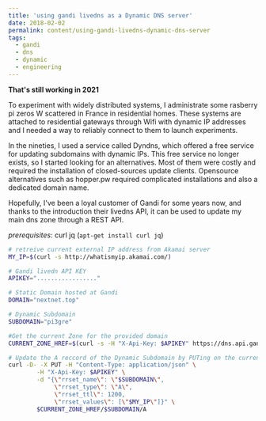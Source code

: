 ```yaml
---
title: 'using gandi livedns as a Dynamic DNS server'
date: 2018-02-02
permalink: content/using-gandi-livedns-dynamic-dns-server
tags:
  - gandi
  - dns
  - dynamic
  - engineering
---
```


**That's still working in 2021**

To experiment with widely distributed systems, I administrate some rasberry pi zeros W scattered in France in residential homes. These systems are attached to residential gateways through Wifi with dynamic IP addresses and I needed a way to reliably connect to them to launch experiments.

In the nineties, I used a service called Dyndns, which offered a free service for updating subdomains with dynamic IPs. This free service no longer exists, so I started looking for an alternatives. Most of them were costly and required the installation of closed-sources update clients. Opensource alternatives such as hopper.pw required complicated installations and also a dedicated domain name.

Hopefully, I've been a loyal customer of Gandi for some years now, and thanks to the introduction their livedns API, it can be used to update my main dns zone through a REST API.

*prerequisites*: curl jq (`apt-get install curl jq`)

```bash
# retreive current external IP address from Akamai server
MY_IP=$(curl -s http://whatismyip.akamai.com/)  

# Gandi livedn API KEY
APIKEY="................."

# Static Domain hosted at Gandi
DOMAIN="nextnet.top"

# Dynamic Subdomain
SUBDOMAIN="pi3gre"

#Get the current Zone for the provided domain
CURRENT_ZONE_HREF=$(curl -s -H "X-Api-Key: $APIKEY" https://dns.api.gandi.net/api/v5/domains/$DOMAIN | jq -r '.zone_records_href')

# Update the A reccord of the Dynamic Subdomain by PUTing on the current zone
curl -D- -X PUT -H "Content-Type: application/json" \
        -H "X-Api-Key: $APIKEY" \
        -d "{\"rrset_name\": \"$SUBDOMAIN\",
             \"rrset_type\": \"A\",
             \"rrset_ttl\": 1200,
             \"rrset_values\": [\"$MY_IP\"]}" \
        $CURRENT_ZONE_HREF/$SUBDOMAIN/A
```

